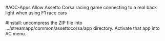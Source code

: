#ACC-Apps
Allow Assetto Corsa racing game connecting to a real back light when using F1 race cars

#Install:
uncompress the ZIP file into .../streamapp/common/assettocorsa/app directory.  Activate that app into AC menu.
